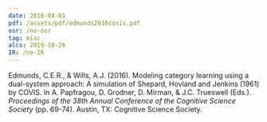 ```yaml
---
date: 2016-08-01
pdf: /assets/pdf/edmunds2016covis.pdf
osr: /no-osr
tag: misc
alcs: 2019-10-26
IR: /no-IR
---
```


Edmunds, C.E.R., & Wills, A.J. (2016). Modeling category learning using a dual-system approach: A simulation of Shepard, Hovland and Jenkins (1961) by COVIS. In A. Papfragou, D. Grodner, D. Mirman, & J.C. Trueswell (Eds.). _Proceedings of the 38th Annual Conference of the Cognitive Science Society_ (pp. 69-74). Austin, TX: Cognitive Science Society. 
